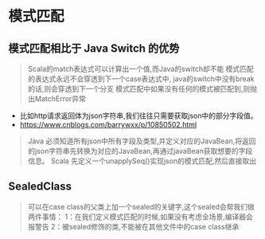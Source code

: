 # 模式匹配
## 模式匹配相比于 Java Switch 的优势
> Scala的match表达式可以计算出一个值,而Java的switch却不能
> 模式匹配的表达式永远不会穿透到下一个case表达式中, java的switch中没有break的话,则会穿透到下一个分支
> 模式匹配中如果没有任何的模式被匹配到,则抛出MatchError异常
- 比如http请求返回体为json字符串,我们往往只需要获取json中的部分字段值。
- https://www.cnblogs.com/barrywxx/p/10850502.html
> Java 必须知道所有json中所有字段及类型,并定义对应的JavaBean,将返回的json字符串先转换为对应的JavaBean,再通过javaBean获取想要的字段信息。
> Scala 先定义一个unapplySeq()实现json的模式匹配,然后直接取出

## SealedClass 
> 可以在case class的父类上加一个sealed的关键字,这个sealed会帮我们做两件事情：
> 1：在我们定义模式匹配的时候,如果没有考虑全场景,编译器会报警告
> 2：被sealed修饰的类,不能被在其他文件中的case class继承

